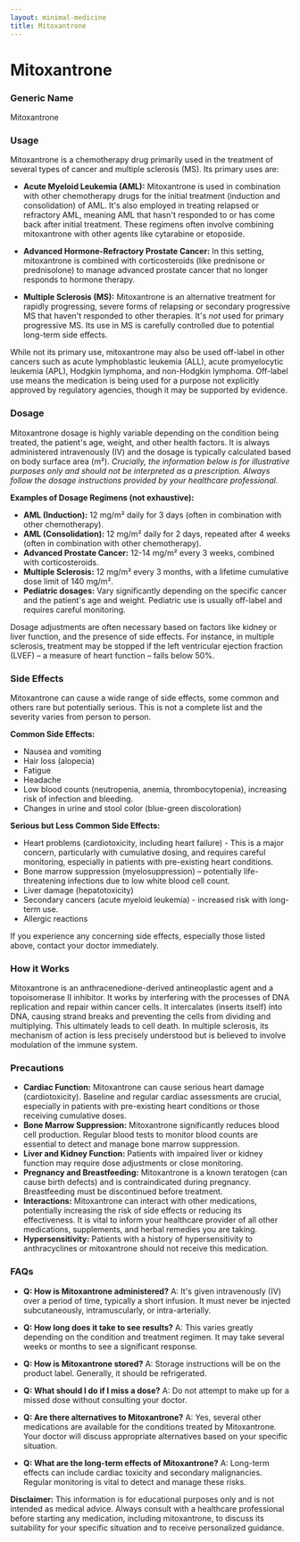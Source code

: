 ```yaml
---
layout: minimal-medicine
title: Mitoxantrone
---
```


# Mitoxantrone
### Generic Name
Mitoxantrone

### Usage

Mitoxantrone is a chemotherapy drug primarily used in the treatment of several types of cancer and multiple sclerosis (MS).  Its primary uses are:

* **Acute Myeloid Leukemia (AML):**  Mitoxantrone is used in combination with other chemotherapy drugs for the initial treatment (induction and consolidation) of AML. It's also employed in treating relapsed or refractory AML, meaning AML that hasn't responded to or has come back after initial treatment.  These regimens often involve combining mitoxantrone with other agents like cytarabine or etoposide.

* **Advanced Hormone-Refractory Prostate Cancer:**  In this setting, mitoxantrone is combined with corticosteroids (like prednisone or prednisolone) to manage advanced prostate cancer that no longer responds to hormone therapy.

* **Multiple Sclerosis (MS):** Mitoxantrone is an alternative treatment for rapidly progressing, severe forms of relapsing or secondary progressive MS that haven't responded to other therapies.  It's *not* used for primary progressive MS.  Its use in MS is carefully controlled due to potential long-term side effects.

While not its primary use, mitoxantrone may also be used off-label in other cancers such as acute lymphoblastic leukemia (ALL), acute promyelocytic leukemia (APL), Hodgkin lymphoma, and non-Hodgkin lymphoma.  Off-label use means the medication is being used for a purpose not explicitly approved by regulatory agencies, though it may be supported by evidence.


### Dosage

Mitoxantrone dosage is highly variable depending on the condition being treated, the patient's age, weight, and other health factors.  It is always administered intravenously (IV) and the dosage is typically calculated based on body surface area (m²).  *Crucially, the information below is for illustrative purposes only and should not be interpreted as a prescription.  Always follow the dosage instructions provided by your healthcare professional.*

**Examples of Dosage Regimens (not exhaustive):**

* **AML (Induction):**  12 mg/m² daily for 3 days (often in combination with other chemotherapy).
* **AML (Consolidation):** 12 mg/m² daily for 2 days, repeated after 4 weeks (often in combination with other chemotherapy).
* **Advanced Prostate Cancer:** 12-14 mg/m² every 3 weeks, combined with corticosteroids.
* **Multiple Sclerosis:** 12 mg/m² every 3 months, with a lifetime cumulative dose limit of 140 mg/m².
* **Pediatric dosages:**  Vary significantly depending on the specific cancer and the patient's age and weight. Pediatric use is usually off-label and requires careful monitoring.

Dosage adjustments are often necessary based on factors like kidney or liver function, and the presence of side effects.  For instance, in multiple sclerosis, treatment may be stopped if the left ventricular ejection fraction (LVEF) – a measure of heart function – falls below 50%.

### Side Effects

Mitoxantrone can cause a wide range of side effects, some common and others rare but potentially serious.  This is not a complete list and the severity varies from person to person.

**Common Side Effects:**

* Nausea and vomiting
* Hair loss (alopecia)
* Fatigue
* Headache
* Low blood counts (neutropenia, anemia, thrombocytopenia), increasing risk of infection and bleeding.
* Changes in urine and stool color (blue-green discoloration)


**Serious but Less Common Side Effects:**

* Heart problems (cardiotoxicity, including heart failure) -  This is a major concern, particularly with cumulative dosing, and requires careful monitoring, especially in patients with pre-existing heart conditions.
* Bone marrow suppression (myelosuppression) – potentially life-threatening infections due to low white blood cell count.
* Liver damage (hepatotoxicity)
* Secondary cancers (acute myeloid leukemia) - increased risk with long-term use.
* Allergic reactions

If you experience any concerning side effects, especially those listed above, contact your doctor immediately.


### How it Works

Mitoxantrone is an anthracenedione-derived antineoplastic agent and a topoisomerase II inhibitor. It works by interfering with the processes of DNA replication and repair within cancer cells.  It intercalates (inserts itself) into DNA, causing strand breaks and preventing the cells from dividing and multiplying.  This ultimately leads to cell death.  In multiple sclerosis, its mechanism of action is less precisely understood but is believed to involve modulation of the immune system.

### Precautions

* **Cardiac Function:** Mitoxantrone can cause serious heart damage (cardiotoxicity).  Baseline and regular cardiac assessments are crucial, especially in patients with pre-existing heart conditions or those receiving cumulative doses.
* **Bone Marrow Suppression:** Mitoxantrone significantly reduces blood cell production. Regular blood tests to monitor blood counts are essential to detect and manage bone marrow suppression.
* **Liver and Kidney Function:**  Patients with impaired liver or kidney function may require dose adjustments or close monitoring.
* **Pregnancy and Breastfeeding:** Mitoxantrone is a known teratogen (can cause birth defects) and is contraindicated during pregnancy.  Breastfeeding must be discontinued before treatment.
* **Interactions:** Mitoxantrone can interact with other medications, potentially increasing the risk of side effects or reducing its effectiveness.  It is vital to inform your healthcare provider of all other medications, supplements, and herbal remedies you are taking.
* **Hypersensitivity:**  Patients with a history of hypersensitivity to anthracyclines or mitoxantrone should not receive this medication.

### FAQs

* **Q: How is Mitoxantrone administered?** A:  It's given intravenously (IV) over a period of time, typically a short infusion.  It must never be injected subcutaneously, intramuscularly, or intra-arterially.

* **Q: How long does it take to see results?** A: This varies greatly depending on the condition and treatment regimen.  It may take several weeks or months to see a significant response.

* **Q: How is Mitoxantrone stored?** A:  Storage instructions will be on the product label. Generally, it should be refrigerated.

* **Q: What should I do if I miss a dose?** A: Do not attempt to make up for a missed dose without consulting your doctor.

* **Q: Are there alternatives to Mitoxantrone?** A: Yes, several other medications are available for the conditions treated by Mitoxantrone. Your doctor will discuss appropriate alternatives based on your specific situation.

* **Q: What are the long-term effects of Mitoxantrone?** A: Long-term effects can include cardiac toxicity and secondary malignancies. Regular monitoring is vital to detect and manage these risks.


**Disclaimer:** This information is for educational purposes only and is not intended as medical advice.  Always consult with a healthcare professional before starting any medication, including mitoxantrone, to discuss its suitability for your specific situation and to receive personalized guidance.
